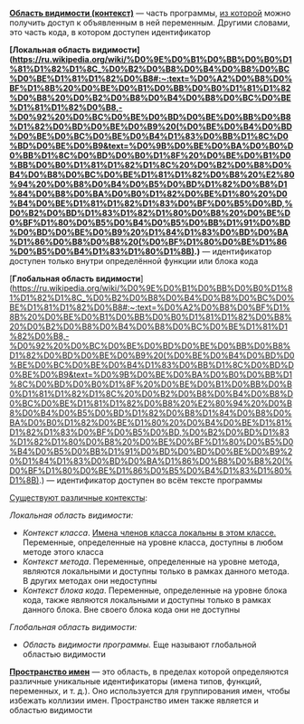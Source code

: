 **[Область видимости (контекст)](https://metanit.com/sharp/tutorial/2.18.php)** — часть программы, [из которой](https://www.codechick.io/tutorials/python/namespace) можно получить доступ к объявленным в ней переменным. Другими словами, это часть кода, в котором доступен идентификатор

**[Локальная область видимости](https://ru.wikipedia.org/wiki/%D0%9E%D0%B1%D0%BB%D0%B0%D1%81%D1%82%D1%8C_%D0%B2%D0%B8%D0%B4%D0%B8%D0%BC%D0%BE%D1%81%D1%82%D0%B8#:~:text=%D0%A2%D0%B8%D0%BF%D1%8B%20%D0%BE%D0%B1%D0%BB%D0%B0%D1%81%D1%82%D0%B8%20%D0%B2%D0%B8%D0%B4%D0%B8%D0%BC%D0%BE%D1%81%D1%82%D0%B8,-%D0%92%20%D0%BC%D0%BE%D0%BD%D0%BE%D0%BB%D0%B8%D1%82%D0%BD%D0%BE%D0%B9%20(%D0%BE%D0%B4%D0%BD%D0%BE%D0%BC%D0%BE%D0%B4%D1%83%D0%BB%D1%8C%D0%BD%D0%BE%D0%B9&text=%D0%9B%D0%BE%D0%BA%D0%B0%D0%BB%D1%8C%D0%BD%D0%B0%D1%8F%20%D0%BE%D0%B1%D0%BB%D0%B0%D1%81%D1%82%D1%8C%20%D0%B2%D0%B8%D0%B4%D0%B8%D0%BC%D0%BE%D1%81%D1%82%D0%B8%20%E2%80%94%20%D0%B8%D0%B4%D0%B5%D0%BD%D1%82%D0%B8%D1%84%D0%B8%D0%BA%D0%B0%D1%82%D0%BE%D1%80%20%D0%B4%D0%BE%D1%81%D1%82%D1%83%D0%BF%D0%B5%D0%BD,%D0%B2%D0%BD%D1%83%D1%82%D1%80%D0%B8%20%D0%BE%D0%BF%D1%80%D0%B5%D0%B4%D0%B5%D0%BB%D1%91%D0%BD%D0%BD%D0%BE%D0%B9%20%D1%84%D1%83%D0%BD%D0%BA%D1%86%D0%B8%D0%B8%20(%D0%BF%D1%80%D0%BE%D1%86%D0%B5%D0%B4%D1%83%D1%80%D1%8B).)** — идентификатор доступен только внутри определённой функции или блока кода

[**Глобальная область видимости**](https://ru.wikipedia.org/wiki/%D0%9E%D0%B1%D0%BB%D0%B0%D1%81%D1%82%D1%8C_%D0%B2%D0%B8%D0%B4%D0%B8%D0%BC%D0%BE%D1%81%D1%82%D0%B8#:~:text=%D0%A2%D0%B8%D0%BF%D1%8B%20%D0%BE%D0%B1%D0%BB%D0%B0%D1%81%D1%82%D0%B8%20%D0%B2%D0%B8%D0%B4%D0%B8%D0%BC%D0%BE%D1%81%D1%82%D0%B8,-%D0%92%20%D0%BC%D0%BE%D0%BD%D0%BE%D0%BB%D0%B8%D1%82%D0%BD%D0%BE%D0%B9%20(%D0%BE%D0%B4%D0%BD%D0%BE%D0%BC%D0%BE%D0%B4%D1%83%D0%BB%D1%8C%D0%BD%D0%BE%D0%B9&text=%D0%9B%D0%BE%D0%BA%D0%B0%D0%BB%D1%8C%D0%BD%D0%B0%D1%8F%20%D0%BE%D0%B1%D0%BB%D0%B0%D1%81%D1%82%D1%8C%20%D0%B2%D0%B8%D0%B4%D0%B8%D0%BC%D0%BE%D1%81%D1%82%D0%B8%20%E2%80%94%20%D0%B8%D0%B4%D0%B5%D0%BD%D1%82%D0%B8%D1%84%D0%B8%D0%BA%D0%B0%D1%82%D0%BE%D1%80%20%D0%B4%D0%BE%D1%81%D1%82%D1%83%D0%BF%D0%B5%D0%BD,%D0%B2%D0%BD%D1%83%D1%82%D1%80%D0%B8%20%D0%BE%D0%BF%D1%80%D0%B5%D0%B4%D0%B5%D0%BB%D1%91%D0%BD%D0%BD%D0%BE%D0%B9%20%D1%84%D1%83%D0%BD%D0%BA%D1%86%D0%B8%D0%B8%20(%D0%BF%D1%80%D0%BE%D1%86%D0%B5%D0%B4%D1%83%D1%80%D1%8B).) — идентификатор доступен во всём тексте программы

[Существуют различные контексты](https://metanit.com/sharp/tutorial/2.18.php):

_Локальная область видимости:_

- _Контекст класса_. [Имена членов класса локальны в этом классе.](https://prog-cpp.ru/cpp-area/) Переменные, определенные на уровне класса, доступны в любом методе этого класса
- _Контекст метода_. Переменные, определенные на уровне метода, являются локальными и доступны только в рамках данного метода. В других методах они недоступны
- _Контекст блока кода_. Переменные, определенные на уровне блока кода, также являются локальными и доступны только в рамках данного блока. Вне своего блока кода они не доступны

_Глобальная область видимости:_

- _Область видимости программы._ Еще называют глобальной областью видимости

**[Пространство имен](https://docs.microsoft.com/ru-ru/cpp/cpp/namespaces-cpp?view=msvc-170)** — это область, в пределах которой определяются различные уникальные идентификаторы (имена типов, функций, переменных, и т. д.). Оно используется для группирования имен, чтобы избежать коллизии имен. Пространство имен также является и областью видимости